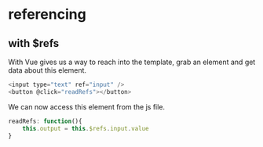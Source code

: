 # referencing

## with $refs

With Vue gives us a way to reach into the template, grab an element and get data about this element.

```js
<input type="text" ref="input" />
<button @click="readRefs"></button>
```

We can now access this element from the js file.

```js
readRefs: function(){
    this.output = this.$refs.input.value
}
```
